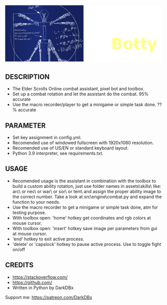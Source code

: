 # <img src="assets/layout/little_botty_title.png" width="640">

## DESCRIPTION
- The Elder Scrolls Online combat assistant, pixel bot and toolbox.
- Set up a combat rotation and let the assistant do the combat. 95% accurate
- Use the macro recorder/player to get a minigame or simple task done. ??% accurate


## PARAMETER
- Set key assignment in config.yml.
- Recomended use of windowed fullscreen with 1920x1080 resolution.
- Recomended use of US/EN or standard keyboard layout.
- Python 3.9 interpreter, see requirements.txt.


## USAGE
- Recomended usage is the assistant in combination with the toolbox to build a custom
    ability rotation, just use folder names in assets\skills\ like: arc\ or nec\ or
    war\ or sor\ or tem\ and assign the proper ability image to the correct number.
    Take a look at src\engine\combat.py and expand the function to your needs.
- Use the macro recorder to get a minigame or simple task done, atm for testing purpose.
- With toolbox open: 'home' hotkey get coordinates and rgb colors at mouse cursor.
- With toolbox open: 'insert' hotkey save image per parameters from gui at mouse cursor.
- 'end' hotkey to exit active process.
- 'delete' or 'capslock' hotkey to pause active process. Use to toggle fight on/off


## CREDITS
- https://stackoverflow.com/
- https://github.com/
- Written in Python by DarkDBx


Support me: https://patreon.com/DarkDBx


